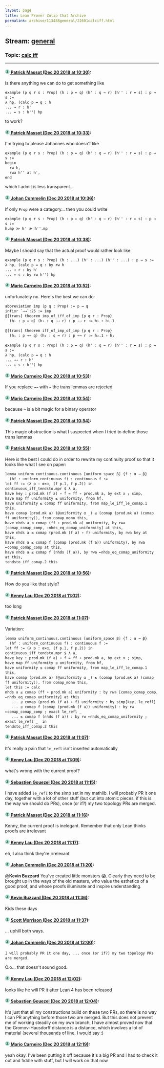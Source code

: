```yaml
---
layout: page
title: Lean Prover Zulip Chat Archive 
permalink: archive/113488general/22601calciff.html
---
```


## Stream: [general](index.html)
### Topic: [calc iff](22601calciff.html)

---

#### [![Click to go to Zulip](../../assets/img/zulip2.png) Patrick Massot (Dec 20 2018 at 10:30)](https://leanprover.zulipchat.com/#narrow/stream/113488-general/topic/calc%20iff/near/152244122):
Is there anything we can do to get something like
```lean
example (p q r s : Prop) (h : p ↔ q) (h' : q → r) (h'' : r ↔ s) : p → s :=
λ hp, (calc p ↔ q : h
... → r : h'
... ↔ s : h'') hp
```
to work?

#### [![Click to go to Zulip](../../assets/img/zulip2.png) Patrick Massot (Dec 20 2018 at 10:33)](https://leanprover.zulipchat.com/#narrow/stream/113488-general/topic/calc%20iff/near/152244233):
I'm trying to please Johannes who doesn't like
```lean
example (p q r s : Prop) (h : p ↔ q) (h' : q → r) (h'' : r ↔ s) : p → s :=
begin
  rw h,
  rwa h'' at h',
end
```
which I admit is less transparent...

#### [![Click to go to Zulip](../../assets/img/zulip2.png) Johan Commelin (Dec 20 2018 at 10:36)](https://leanprover.zulipchat.com/#narrow/stream/113488-general/topic/calc%20iff/near/152244390):
If only `Prop` were a category... then you could write
```lean
example (p q r s : Prop) (h : p ↔ q) (h' : q → r) (h'' : r ↔ s) : p → s :=
h.mp ≫ h' ≫ h''.mp
```

#### [![Click to go to Zulip](../../assets/img/zulip2.png) Patrick Massot (Dec 20 2018 at 10:38)](https://leanprover.zulipchat.com/#narrow/stream/113488-general/topic/calc%20iff/near/152244479):
Maybe I should say that the actual proof would rather look like
```lean
example (p q r s : Prop) (h : ...) (h' : ...) (h'' : ...) : p → s :=
λ hp, (calc p ↔ q : by rw h
... → r : by h'
... ↔ s : by rw h'') hp
```

#### [![Click to go to Zulip](../../assets/img/zulip2.png) Mario Carneiro (Dec 20 2018 at 10:52)](https://leanprover.zulipchat.com/#narrow/stream/113488-general/topic/calc%20iff/near/152245121):
unfortunately no. Here's the best we can do:
```lean
abbreviation imp (p q : Prop) := p → q
infixr `→→`:25 := imp
@[trans] theorem imp_of_iff_of_imp {p q r : Prop}
  (h₁ : p ↔ q) (h₂ : q →→ r) : p →→ r := h₂ ∘ h₁.1

@[trans] theorem iff_of_imp_of_imp {p q r : Prop}
  (h₁ : p →→ q) (h₂ : q ↔ r) : p →→ r := h₂.1 ∘ h₁

example (p q r s : Prop) (h : p ↔ q) (h' : q → r) (h'' : r ↔ s) : p → s :=
λ hp, (calc p ↔ q : h
... →→ r : h'
... ↔ s : h'') hp
```

#### [![Click to go to Zulip](../../assets/img/zulip2.png) Mario Carneiro (Dec 20 2018 at 10:53)](https://leanprover.zulipchat.com/#narrow/stream/113488-general/topic/calc%20iff/near/152245150):
If you replace `→→` with `→` the trans lemmas are rejected

#### [![Click to go to Zulip](../../assets/img/zulip2.png) Mario Carneiro (Dec 20 2018 at 10:54)](https://leanprover.zulipchat.com/#narrow/stream/113488-general/topic/calc%20iff/near/152245167):
because `→` is a bit magic for a binary operator

#### [![Click to go to Zulip](../../assets/img/zulip2.png) Patrick Massot (Dec 20 2018 at 10:54)](https://leanprover.zulipchat.com/#narrow/stream/113488-general/topic/calc%20iff/near/152245218):
This magic obstruction is what I suspected when I tried to define those trans lemmas

#### [![Click to go to Zulip](../../assets/img/zulip2.png) Patrick Massot (Dec 20 2018 at 10:55)](https://leanprover.zulipchat.com/#narrow/stream/113488-general/topic/calc%20iff/near/152245238):
Here is the best I could do in order to rewrite my continuity proof so that it looks like what I see on paper:
```lean
lemma uniform_continuous.continuous [uniform_space β] {f : α → β}
  (hf : uniform_continuous f) : continuous f :=
let ff := (λ p : α×α, (f p.1, f p.2)) in
continuous_iff_tendsto.mpr $ λ a,
have key : prod.mk (f a) ∘ f = ff ∘ prod.mk a, by ext x ; simp,
have map ff uniformity ≤ uniformity, from hf,
have uniformity ≤ comap ff uniformity, from map_le_iff_le_comap.1 this,
have comap (prod.mk a) (@uniformity α _) ≤ (comap (prod.mk a) (comap ff uniformity)), from comap_mono this,
have nhds a ≤ comap (ff ∘ prod.mk a) uniformity, by rwa [comap_comap_comp, ←nhds_eq_comap_uniformity] at this,
have nhds a ≤ comap (prod.mk (f a) ∘ f) uniformity, by rwa key at this,
have nhds a ≤ comap f (comap (prod.mk (f a)) uniformity), by rwa ←comap_comap_comp at this,
have nhds a ≤ comap f (nhds (f a)), by rwa ←nhds_eq_comap_uniformity at this,
tendsto_iff_comap.2 this
```

#### [![Click to go to Zulip](../../assets/img/zulip2.png) Patrick Massot (Dec 20 2018 at 10:56)](https://leanprover.zulipchat.com/#narrow/stream/113488-general/topic/calc%20iff/near/152245338):
How do you like that style?

#### [![Click to go to Zulip](../../assets/img/zulip2.png) Kenny Lau (Dec 20 2018 at 11:02)](https://leanprover.zulipchat.com/#narrow/stream/113488-general/topic/calc%20iff/near/152245645):
too long

#### [![Click to go to Zulip](../../assets/img/zulip2.png) Patrick Massot (Dec 20 2018 at 11:07)](https://leanprover.zulipchat.com/#narrow/stream/113488-general/topic/calc%20iff/near/152245876):
Variation:
```lean
lemma uniform_continuous.continuous [uniform_space β] {f : α → β}
  (hf : uniform_continuous f) : continuous f :=
let ff := (λ p : α×α, (f p.1, f p.2)) in
continuous_iff_tendsto.mpr $ λ a,
have key : prod.mk (f a) ∘ f = ff ∘ prod.mk a, by ext x ; simp,
have map ff uniformity ≤ uniformity, from hf,
have uniformity ≤ comap ff uniformity, from map_le_iff_le_comap.1 this,
have comap (prod.mk a) (@uniformity α _) ≤ (comap (prod.mk a) (comap ff uniformity)), from comap_mono this,
let this := calc
nhds a ≤ comap (ff ∘ prod.mk a) uniformity : by rwa [comap_comap_comp, ←nhds_eq_comap_uniformity] at this
   ... ≤ comap (prod.mk (f a) ∘ f) uniformity : by simp[key, le_refl]
   ... ≤ comap f (comap (prod.mk (f a)) uniformity) : by rw ←comap_comap_comp ; exact le_refl _
   ... ≤ comap f (nhds (f a)) : by rw ←nhds_eq_comap_uniformity ; exact le_refl _  in
tendsto_iff_comap.2 this
```

#### [![Click to go to Zulip](../../assets/img/zulip2.png) Patrick Massot (Dec 20 2018 at 11:07)](https://leanprover.zulipchat.com/#narrow/stream/113488-general/topic/calc%20iff/near/152245892):
It's really a pain that `le_refl` isn't inserted automatically

#### [![Click to go to Zulip](../../assets/img/zulip2.png) Kenny Lau (Dec 20 2018 at 11:09)](https://leanprover.zulipchat.com/#narrow/stream/113488-general/topic/calc%20iff/near/152245999):
what's wrong with the current proof?

#### [![Click to go to Zulip](../../assets/img/zulip2.png) Sebastien Gouezel (Dec 20 2018 at 11:15)](https://leanprover.zulipchat.com/#narrow/stream/113488-general/topic/calc%20iff/near/152246297):
I have added `le_refl` to the simp set in my mathlib. I will probably PR it one day, together with a lot of other stuff (but cut into atomic pieces, if this is the way we should do PRs), once (or if?) my two topology PRs are merged.

#### [![Click to go to Zulip](../../assets/img/zulip2.png) Patrick Massot (Dec 20 2018 at 11:16)](https://leanprover.zulipchat.com/#narrow/stream/113488-general/topic/calc%20iff/near/152246363):
Kenny, the current proof is inelegant. Remember that only Lean thinks proofs are irrelevant

#### [![Click to go to Zulip](../../assets/img/zulip2.png) Kenny Lau (Dec 20 2018 at 11:17)](https://leanprover.zulipchat.com/#narrow/stream/113488-general/topic/calc%20iff/near/152246384):
eh, I also think they're irrelevant

#### [![Click to go to Zulip](../../assets/img/zulip2.png) Johan Commelin (Dec 20 2018 at 11:20)](https://leanprover.zulipchat.com/#narrow/stream/113488-general/topic/calc%20iff/near/152246517):
@**Kevin Buzzard** You've created little monsters :scream:. Clearly they need to be brought up in the ways of the old masters, who value the esthetics of a good proof, and whose proofs illuminate and inspire understanding.

#### [![Click to go to Zulip](../../assets/img/zulip2.png) Kevin Buzzard (Dec 20 2018 at 11:36)](https://leanprover.zulipchat.com/#narrow/stream/113488-general/topic/calc%20iff/near/152247283):
Kids these days

#### [![Click to go to Zulip](../../assets/img/zulip2.png) Scott Morrison (Dec 20 2018 at 11:37)](https://leanprover.zulipchat.com/#narrow/stream/113488-general/topic/calc%20iff/near/152247312):
... uphill both ways.

#### [![Click to go to Zulip](../../assets/img/zulip2.png) Johan Commelin (Dec 20 2018 at 12:00)](https://leanprover.zulipchat.com/#narrow/stream/113488-general/topic/calc%20iff/near/152248786):
```quote
I will probably PR it one day, ... once (or if?) my two topology PRs are merged.
```
 O.o... that doesn't sound good.

#### [![Click to go to Zulip](../../assets/img/zulip2.png) Kenny Lau (Dec 20 2018 at 12:02)](https://leanprover.zulipchat.com/#narrow/stream/113488-general/topic/calc%20iff/near/152248926):
looks like he will PR it after Lean 4 has been released

#### [![Click to go to Zulip](../../assets/img/zulip2.png) Sebastien Gouezel (Dec 20 2018 at 12:04)](https://leanprover.zulipchat.com/#narrow/stream/113488-general/topic/calc%20iff/near/152249007):
It's just that all my constructions build on these two PRs, so there is no way I can PR anything before those two are merged. But this does not prevent me of working steadily on my own branch, I have almost proved now that the Gromov-Hausdorff distance is a distance, which involves a lot of material (several thousands of line, I would say :)

#### [![Click to go to Zulip](../../assets/img/zulip2.png) Mario Carneiro (Dec 20 2018 at 12:19)](https://leanprover.zulipchat.com/#narrow/stream/113488-general/topic/calc%20iff/near/152249801):
yeah okay. I've been putting it off because it's a big PR and I had to check it out and fiddle with stuff, but I will work on that now

